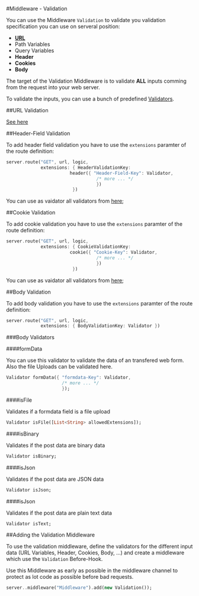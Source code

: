 #Middleware - Validation

You can use the Middleware `Validation` to validate you validation specification you can use on serveral position:
* **[URL](../URLVariableValidation.md)**
 * Path Variables
 * Query Variables
* **Header**
* **Cookies**
* **Body**

The target of the Validation Middleware is to validate **ALL** inputs comming from the request into your web server.

To validate the inputs, you can use a bunch of predefined [Validators](../Validators.md).

##URL Validation

[See here](../URLVariableValidation.md)

##Header-Field Validation

To add header field validation you have to use the `extensions` paramter of the route definition:
```dart
server.route("GET", url, logic,
			 extensions: { HeaderValidationKey:
              		 	header({ "Header-Field-Key": Validator,
                          		  /* more ... */
                                  })
                         })
```

You can use as vaidator all validators from [here](../Validators.md);

##Cookie Validation

To add cookie validation you have to use the `extensions` paramter of the route definition:
```dart
server.route("GET", url, logic,
			 extensions: { CookieValidationKey:
              		 	cookie({ "Cookie-Key": Validator,
                          		  /* more ... */
                                  })
                         })
```

You can use as vaidator all validators from [here](../Validators.md);

##Body Validation

To add body validation you have to use the `extensions` paramter of the route definition:
```dart
server.route("GET", url, logic,
			 extensions: { BodyValidationKey: Validator })
```

###Body Validators

####formData

You can use this validator to validate the data of an transfered web form. Also the file Uploads can be validated here.
```dart
Validator formData({ "formdata-Key": Validator,
                     /* more ... */
                     });
```

####isFile

Validates if a formdata field is a file upload
```dart
Validator isFile([List<String> allowedExtensions]);
```

####isBinary

Validates if the post data are binary data
```dart
Validator isBinary;
```

####isJson

Validates if the post data are JSON data
```dart
Validator isJson;
```

####isJson

Validates if the post data are plain text data
```dart
Validator isText;
```

##Adding the Validation Middleware

To use the validation middleware, define the validators for the different input data (URL Variables, Header, Cookies, Body, ...) and create a middleware which use the `Validation` Before-Hook.

Use this Middleware as early as possible in the middleware channel to protect as lot code as possible before bad requests.

```dart
server..middleware("Middleware").add(new Validation());
```
